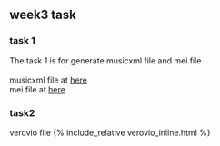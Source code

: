## week3 task
### task 1
The task 1 is for generate musicxml file and mei file <br>
<br>
musicxml file at [here](week2.musicxml) <br>
mei file at [here](week2.mei)
### task2
verovio file {% include_relative verovio_inline.html %}


